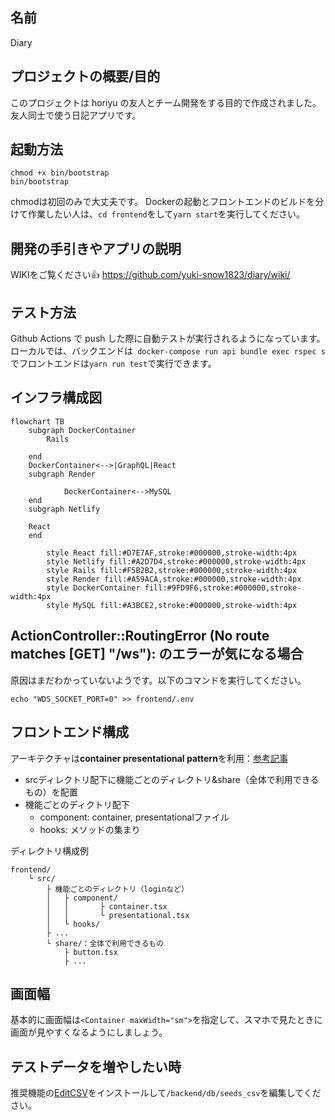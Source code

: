 ## 名前

Diary

## プロジェクトの概要/目的

このプロジェクトは horiyu の友人とチーム開発をする目的で作成されました。
友人同士で使う日記アプリです。

## 起動方法
```
chmod +x bin/bootstrap
bin/bootstrap
```

chmodは初回のみで大丈夫です。
Dockerの起動とフロントエンドのビルドを分けて作業したい人は、`cd frontend`をして`yarn start`を実行してください。


## 開発の手引きやアプリの説明
WIKIをご覧ください👍
https://github.com/yuki-snow1823/diary/wiki/

## テスト方法

Github Actions で push した際に自動テストが実行されるようになっています。
ローカルでは、バックエンドは` docker-compose run api bundle exec rspec s`でフロントエンドは`yarn run test`で実行できます。

## インフラ構成図

```mermaid
flowchart TB
    subgraph DockerContainer
        Rails

    end
    DockerContainer<-->|GraphQL|React
    subgraph Render

			DockerContainer<-->MySQL
    end
    subgraph Netlify

    React
    end

		style React fill:#D7E7AF,stroke:#000000,stroke-width:4px
		style Netlify fill:#A2D7D4,stroke:#000000,stroke-width:4px
		style Rails fill:#F5B2B2,stroke:#000000,stroke-width:4px
		style Render fill:#A59ACA,stroke:#000000,stroke-width:4px
		style DockerContainer fill:#9FD9F6,stroke:#000000,stroke-width:4px
		style MySQL fill:#A3BCE2,stroke:#000000,stroke-width:4px
```

## ActionController::RoutingError (No route matches [GET] "/ws"): のエラーが気になる場合

原因はまだわかっていないようです。以下のコマンドを実行してください。

`echo "WDS_SOCKET_PORT=0" >> frontend/.env`

## フロントエンド構成
アーキテクチャは**container presentational pattern**を利用：[参考記事](https://zenn.dev/buyselltech/articles/9460c75b7cd8d1)
- srcディレクトリ配下に機能ごとのディレクトリ&share（全体で利用できるもの）を配置
- 機能ごとのディクトリ配下
	- component: container, presentationalファイル
	- hooks: メソッドの集まり

ディレクトリ構成例
```
frontend/
	└ src/
		├ 機能ごとのディレクトリ（loginなど）
		│ 	├ component/
		│ 	│		├ container.tsx
		│ 	│		└ presentational.tsx
		│ 	└ hooks/
		├ ...
		└ share/：全体で利用できるもの
			├ button.tsx
			├ ...
```

## 画面幅
基本的に画面幅は`<Container maxWidth="sm">`を指定して、スマホで見たときに画面が見やすくなるようにしましょう。

## テストデータを増やしたい時
推奨機能の[EditCSV](https://1-notes.com/visual-studio-code-edit-csv/)をインストールして`/backend/db/seeds_csv`を編集してください。